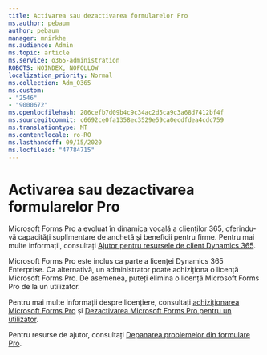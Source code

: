 ```yaml
---
title: Activarea sau dezactivarea formularelor Pro
ms.author: pebaum
author: pebaum
manager: mnirkhe
ms.audience: Admin
ms.topic: article
ms.service: o365-administration
ROBOTS: NOINDEX, NOFOLLOW
localization_priority: Normal
ms.collection: Adm_O365
ms.custom:
- "2546"
- "9000672"
ms.openlocfilehash: 206cefb7d09b4c9c34ac2d5ca9c3a68d7412bf4f
ms.sourcegitcommit: c6692ce0fa1358ec3529e59ca0ecdfdea4cdc759
ms.translationtype: MT
ms.contentlocale: ro-RO
ms.lasthandoff: 09/15/2020
ms.locfileid: "47784715"
---
```

# <a name="enable-or-disable-forms-pro"></a>Activarea sau dezactivarea formularelor Pro

Microsoft Forms Pro a evoluat în dinamica vocală a clienților 365, oferindu-vă capacități suplimentare de anchetă și beneficii pentru firme. Pentru mai multe informații, consultați [Ajutor pentru resursele de client Dynamics 365](https://go.microsoft.com/fwlink/p/?linkid=2128357).  

Microsoft Forms Pro este inclus ca parte a licenței Dynamics 365 Enterprise. Ca alternativă, un administrator poate achiziționa o licență Microsoft Forms Pro. De asemenea, puteți elimina o licență Microsoft Forms Pro de la un utilizator.  

Pentru mai multe informații despre licențiere, consultați [achiziționarea Microsoft Forms Pro](https://docs.microsoft.com/forms-pro/purchase#purchase-microsoft-forms-pro-for-users-in-a-dynamics-365-tenant) și [Dezactivarea Microsoft Forms Pro pentru un utilizator](https://docs.microsoft.com/forms-pro/purchase#disable-microsoft-forms-pro-for-a-user-1).
  
Pentru resurse de ajutor, consultați [Depanarea problemelor din formulare Pro](https://docs.microsoft.com/forms-pro/troubleshoot).